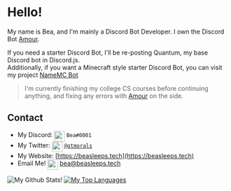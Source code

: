 # Hello!

My name is Bea, and I'm mainly a Discord Bot Developer. I own the Discord Bot [Amour](https://amourbot.com).

 
If you need a starter Discord Bot, I'll be re-posting Quantum, my base Discord bot in Discord.js. <br/>
Additionally, if you want a Minecraft style starter Discord Bot, you can visit my project [NameMC Bot](https://github.com/beasleeps/namemcbot) <br/>

> I'm currently finishing my college CS courses before continuing anything, and fixing any errors with [Amour](https://amourbot.com) on the side.

## Contact

- My Discord: <img src="https://raw.githubusercontent.com/beasleeps/beasleeps/master/discord.svg" width="24px" align="top"> `Bea#0001`
- My Twitter: <img src="https://raw.githubusercontent.com/beasleeps/beasleeps/master/twitter.svg" width="24px" align="top"> [`@qtmorals`](https://twitter.com/qtmorals)
- My Website: [https://beasleeps.tech](https://beasleeps.tech)
- Email Me! <img src="https://raw.githubusercontent.com/beasleeps/beasleeps/master/MailIOS.svg" width="24px" align="top"> [bea@beasleeps.tech](mailto:bea@beasleeps.tech)

![My Github Stats!](https://github-readme-stats.vercel.app/api?username=beasleeps&count_private=true&theme=cobalt)
[![My Top Languages](https://github-readme-stats.vercel.app/api/top-langs/?username=beasleeps&layout=compact&theme=cobalt)](https://github.com/anuraghazra/github-readme-stats)
